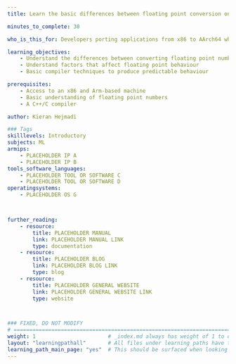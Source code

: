 ```yaml
---
title: Learn the basic differences between floating point conversion on x86 and Arm

minutes_to_complete: 30

who_is_this_for: Developers porting applications from x86 to AArch64 who observe different results on each platform.

learning_objectives: 
    - Understand the differences between converting floating point numbers on x86 and Arm. 
    - Understand factors that affect floating point behaviour
    - Basic compiler techniques to produce predictable behaviour

prerequisites:
    - Access to an x86 and Arm-based machine
    - Basic understanding of floating point numbers
    - A C++/C compiler

author: Kieran Hejmadi

### Tags
skilllevels: Introductory
subjects: ML
armips:
    - PLACEHOLDER IP A
    - PLACEHOLDER IP B
tools_software_languages:
    - PLACEHOLDER TOOL OR SOFTWARE C
    - PLACEHOLDER TOOL OR SOFTWARE D
operatingsystems:
    - PLACEHOLDER OS G



further_reading:
    - resource:
        title: PLACEHOLDER MANUAL 
        link: PLACEHOLDER MANUAL LINK
        type: documentation
    - resource:
        title: PLACEHOLDER BLOG 
        link: PLACEHOLDER BLOG LINK
        type: blog
    - resource:
        title: PLACEHOLDER GENERAL WEBSITE 
        link: PLACEHOLDER GENERAL WEBSITE LINK
        type: website



### FIXED, DO NOT MODIFY
# ================================================================================
weight: 1                       # _index.md always has weight of 1 to order correctly
layout: "learningpathall"       # All files under learning paths have this same wrapper
learning_path_main_page: "yes"  # This should be surfaced when looking for related content. Only set for _index.md of learning path content.
---
```

